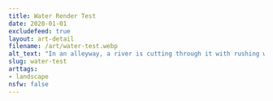 ```yaml
---
title: Water Render Test
date: 2020-01-01
excludefeed: true
layout: art-detail
filename: /art/water-test.webp
alt_text: "In an alleyway, a river is cutting through it with rushing water when it ends abruptly into a waterfill. On the sidewalks, visible puddles can be seen and the water is casting light onto the nearby buildings."
slug: water-test
arttags:
- landscape
nsfw: false
---
```

